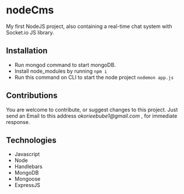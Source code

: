 # nodeCms
My first NodeJS project, also containing a real-time chat system with Socket.io JS library.
## Installation
* Run mongod command to start mongoDB.
* Install node_modules by running 
`npm i`
* Run this command on CLI to start the node project 
`nodemon app.js`

## Contributions
You are welcome to contribute, or suggest changes to this project. Just send an Email to this address _okorieebube1@gmail.com_ , for immediate response.

## Technologies
* Javascript
* Node
* Handlebars
* MongoDB
* Mongoose
* ExpressJS
